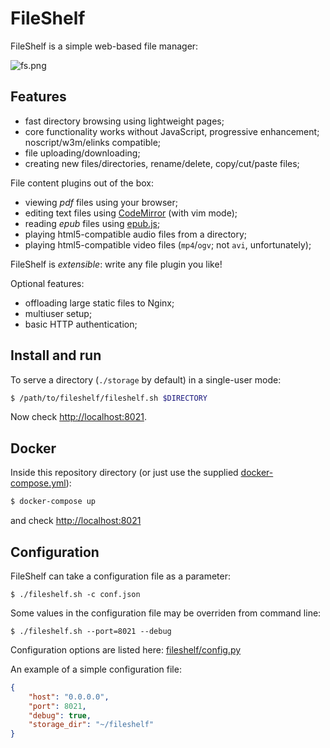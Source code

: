 # FileShelf

FileShelf is a simple web-based file manager:

![fs.png](static/fs.png?raw=true)

## Features

- fast directory browsing using lightweight pages;
- core functionality works without JavaScript, progressive enhancement; noscript/w3m/elinks compatible;
- file uploading/downloading;
- creating new files/directories, rename/delete, copy/cut/paste files;

File content plugins out of the box:
- viewing *pdf* files using your browser;
- editing text files using [CodeMirror](https://codemirror.net/) (with vim mode);
- reading *epub* files using [epub.js](https://github.com/futurepress/epub.js);
- playing html5-compatible audio files from a directory;
- playing html5-compatible video files (`mp4`/`ogv`; not `avi`, unfortunately);

FileShelf is *extensible*: write any file plugin you like!

Optional features:
- offloading large static files to Nginx;
- multiuser setup;
- basic HTTP authentication;


## Install and run

To serve a directory (`./storage` by default) in a single-user mode:

```sh
$ /path/to/fileshelf/fileshelf.sh $DIRECTORY
```

Now check [http://localhost:8021](http://localhost:8021).

## Docker

Inside this repository directory (or just use the supplied [docker-compose.yml](docker-compose.yml)):

```sh
$ docker-compose up
```

and check [http://localhost:8021](http://localhost:8021)

## Configuration

FileShelf can take a configuration file as a parameter:

```
$ ./fileshelf.sh -c conf.json
```

Some values in the configuration file may be overriden from command line:
```
$ ./fileshelf.sh --port=8021 --debug
```

Configuration options are listed here: [fileshelf/config.py](https://github.com/EarlGray/fileshelf/blob/master/fileshelf/config.py#L5)

An example of a simple configuration file:

```json
{
    "host": "0.0.0.0",
    "port": 8021,
    "debug": true,
    "storage_dir": "~/fileshelf"
}
```
